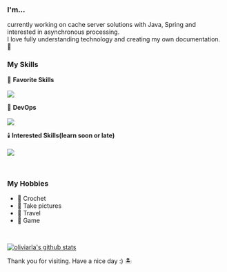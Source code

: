 <div>
  <h3>I'm...</h3>
  
  currently working on cache server solutions with Java, Spring and interested in asynchronous processing. <br>
  I love fully understanding technology and creating my own documentation. 📑 <br>
  
</div>

<div><h3>My Skills</h3></div>

<p>
  🩶 <b>Favorite Skills</b><br><br>
  <a href="https://skillicons.dev">
    <img src="https://skillicons.dev/icons?i=java,spring,gradle,idea,mysql,redis,go,py,notion&theme=light" />
  </a>
</p>
 
<p>
  🐾 <b>DevOps</b><br><br>
  <a href="https://skillicons.dev">
    <img src="https://skillicons.dev/icons?i=git,docker,aws,jenkins,nginx,prometheus,grafana&theme=light" />
  </a>
</p>

<p>
  🕯️ <b>Interested Skills(learn soon or late)</b><br><br>
  <a href="https://skillicons.dev">
    <img src="https://skillicons.dev/icons?i=kotlin,kafka,kubernetes,elasticsearch&theme=light" />
  </a>
</p>

<br>
<div>

<div><h3>My Hobbies</h3></div>

- 🧶 Crochet
- 📸 Take pictures
- 🚉 Travel
- 🔫 Game

<br>

[![oliviarla's github stats](https://github-readme-stats.vercel.app/api?username=oliviarla)](https://github.com/anuraghazra/github-readme-stats)

Thank you for visiting. Have a nice day :) 🏝️ <br>
